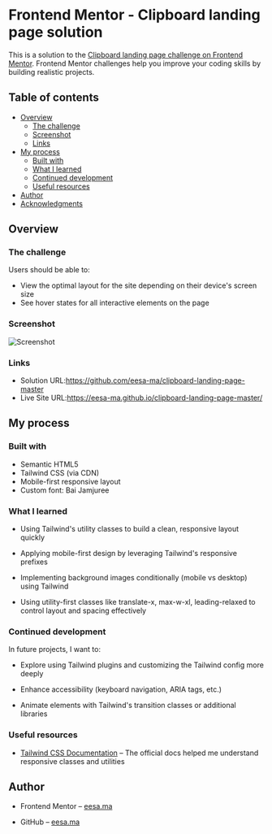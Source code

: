 # Frontend Mentor - Clipboard landing page solution

This is a solution to the [Clipboard landing page challenge on Frontend Mentor](https://www.frontendmentor.io/challenges/clipboard-landing-page-5cc9bccd6c4c91111378ecb9). Frontend Mentor challenges help you improve your coding skills by building realistic projects. 

## Table of contents

- [Overview](#overview)
  - [The challenge](#the-challenge)
  - [Screenshot](#screenshot)
  - [Links](#links)
- [My process](#my-process)
  - [Built with](#built-with)
  - [What I learned](#what-i-learned)
  - [Continued development](#continued-development)
  - [Useful resources](#useful-resources)
- [Author](#author)
- [Acknowledgments](#acknowledgments)

## Overview

### The challenge

Users should be able to:

- View the optimal layout for the site depending on their device's screen size
- See hover states for all interactive elements on the page

### Screenshot

![Screenshot](./images/preview.png)


### Links

- Solution URL:https://github.com/eesa-ma/clipboard-landing-page-master
- Live Site URL:https://eesa-ma.github.io/clipboard-landing-page-master/

## My process

### Built with

- Semantic HTML5
- Tailwind CSS (via CDN)
- Mobile-first responsive layout
- Custom font: Bai Jamjuree

### What I learned

- Using Tailwind's utility classes to build a clean, responsive layout quickly

- Applying mobile-first design by leveraging Tailwind's responsive prefixes

- Implementing background images conditionally (mobile vs desktop) using Tailwind

- Using utility-first classes like translate-x, max-w-xl, leading-relaxed to control layout and spacing effectively

### Continued development

In future projects, I want to:

- Explore using Tailwind plugins and customizing the Tailwind config more deeply

- Enhance accessibility (keyboard navigation, ARIA tags, etc.)

- Animate elements with Tailwind's transition classes or additional libraries

### Useful resources

- [Tailwind CSS Documentation](https://tailwindcss.com/) – The official docs helped me understand responsive classes and utilities

## Author
- Frontend Mentor – [eesa.ma](https://www.frontendmentor.io/home)

- GitHub – [eesa.ma](https://github.com/eesa-ma)